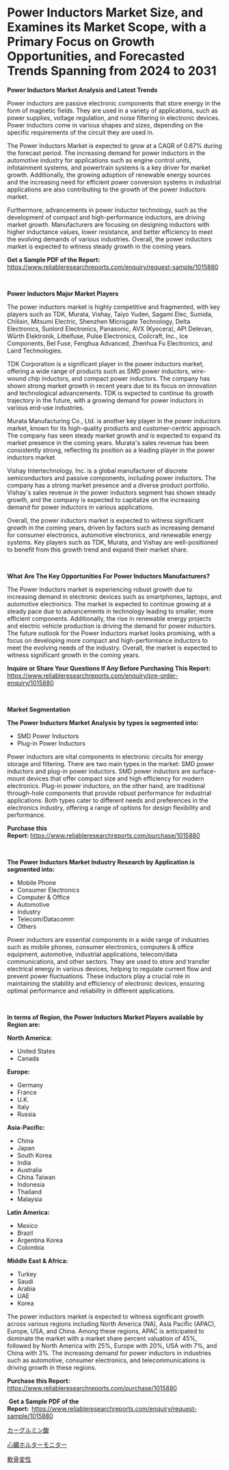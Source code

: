 <p><h1>Power Inductors Market Size, and Examines its Market Scope, with a Primary Focus on Growth Opportunities, and Forecasted Trends Spanning from 2024 to 2031</h1></p><p><strong>Power Inductors Market Analysis and Latest Trends</strong></p>
<p><p>Power inductors are passive electronic components that store energy in the form of magnetic fields. They are used in a variety of applications, such as power supplies, voltage regulation, and noise filtering in electronic devices. Power inductors come in various shapes and sizes, depending on the specific requirements of the circuit they are used in.</p><p>The Power Inductors Market is expected to grow at a CAGR of 0.67% during the forecast period. The increasing demand for power inductors in the automotive industry for applications such as engine control units, infotainment systems, and powertrain systems is a key driver for market growth. Additionally, the growing adoption of renewable energy sources and the increasing need for efficient power conversion systems in industrial applications are also contributing to the growth of the power inductors market.</p><p>Furthermore, advancements in power inductor technology, such as the development of compact and high-performance inductors, are driving market growth. Manufacturers are focusing on designing inductors with higher inductance values, lower resistance, and better efficiency to meet the evolving demands of various industries. Overall, the power inductors market is expected to witness steady growth in the coming years.</p></p>
<p><strong>Get a Sample PDF of the Report:&nbsp;</strong> <a href="https://www.reliableresearchreports.com/enquiry/request-sample/1015880">https://www.reliableresearchreports.com/enquiry/request-sample/1015880</a></p>
<p>&nbsp;</p>
<p><strong>Power Inductors Major Market Players</strong></p>
<p><p>The power inductors market is highly competitive and fragmented, with key players such as TDK, Murata, Vishay, Taiyo Yuden, Sagami Elec, Sumida, Chilisin, Mitsumi Electric, Shenzhen Microgate Technology, Delta Electronics, Sunlord Electronics, Panasonic, AVX (Kyocera), API Delevan, Würth Elektronik, Littelfuse, Pulse Electronics, Coilcraft, Inc., Ice Components, Bel Fuse, Fenghua Advanced, Zhenhua Fu Electronics, and Laird Technologies.</p><p>TDK Corporation is a significant player in the power inductors market, offering a wide range of products such as SMD power inductors, wire-wound chip inductors, and compact power inductors. The company has shown strong market growth in recent years due to its focus on innovation and technological advancements. TDK is expected to continue its growth trajectory in the future, with a growing demand for power inductors in various end-use industries.</p><p>Murata Manufacturing Co., Ltd. is another key player in the power inductors market, known for its high-quality products and customer-centric approach. The company has seen steady market growth and is expected to expand its market presence in the coming years. Murata's sales revenue has been consistently strong, reflecting its position as a leading player in the power inductors market.</p><p>Vishay Intertechnology, Inc. is a global manufacturer of discrete semiconductors and passive components, including power inductors. The company has a strong market presence and a diverse product portfolio. Vishay's sales revenue in the power inductors segment has shown steady growth, and the company is expected to capitalize on the increasing demand for power inductors in various applications.</p><p>Overall, the power inductors market is expected to witness significant growth in the coming years, driven by factors such as increasing demand for consumer electronics, automotive electronics, and renewable energy systems. Key players such as TDK, Murata, and Vishay are well-positioned to benefit from this growth trend and expand their market share.</p></p>
<p>&nbsp;</p>
<p><strong>What Are The Key Opportunities For Power Inductors Manufacturers?</strong></p>
<p><p>The Power Inductors market is experiencing robust growth due to increasing demand in electronic devices such as smartphones, laptops, and automotive electronics. The market is expected to continue growing at a steady pace due to advancements in technology leading to smaller, more efficient components. Additionally, the rise in renewable energy projects and electric vehicle production is driving the demand for power inductors. The future outlook for the Power Inductors market looks promising, with a focus on developing more compact and high-performance inductors to meet the evolving needs of the industry. Overall, the market is expected to witness significant growth in the coming years.</p></p>
<p><strong>Inquire or Share Your Questions If Any Before Purchasing This Report:</strong> <a href="https://www.reliableresearchreports.com/enquiry/pre-order-enquiry/1015880">https://www.reliableresearchreports.com/enquiry/pre-order-enquiry/1015880</a></p>
<p>&nbsp;</p>
<p><strong>Market Segmentation</strong></p>
<p><strong>The Power Inductors Market Analysis by types is segmented into:</strong></p>
<p><ul><li>SMD Power Inductors</li><li>Plug-in Power Inductors</li></ul></p>
<p><p>Power inductors are vital components in electronic circuits for energy storage and filtering. There are two main types in the market: SMD power inductors and plug-in power inductors. SMD power inductors are surface-mount devices that offer compact size and high efficiency for modern electronics. Plug-in power inductors, on the other hand, are traditional through-hole components that provide robust performance for industrial applications. Both types cater to different needs and preferences in the electronics industry, offering a range of options for design flexibility and performance.</p></p>
<p><strong>Purchase this Report:&nbsp;</strong><a href="https://www.reliableresearchreports.com/purchase/1015880">https://www.reliableresearchreports.com/purchase/1015880</a></p>
<p>&nbsp;</p>
<p><strong>The Power Inductors Market Industry Research by Application is segmented into:</strong></p>
<p><ul><li>Mobile Phone</li><li>Consumer Electronics</li><li>Computer & Office</li><li>Automotive</li><li>Industry</li><li>Telecom/Datacomm</li><li>Others</li></ul></p>
<p><p>Power inductors are essential components in a wide range of industries such as mobile phones, consumer electronics, computers & office equipment, automotive, industrial applications, telecom/data communications, and other sectors. They are used to store and transfer electrical energy in various devices, helping to regulate current flow and prevent power fluctuations. These inductors play a crucial role in maintaining the stability and efficiency of electronic devices, ensuring optimal performance and reliability in different applications.</p></p>
<p>&nbsp;</p>
<p><strong>In terms of Region, the Power Inductors Market Players available by Region are:</strong></p>
<p>
    <p> <strong> North America: </strong>
        <ul>
            <li>United States</li>
            <li>Canada</li>
        </ul>
        </p> 
    <p> <strong> Europe: </strong>
        <ul>
            <li>Germany</li>
            <li>France</li>
            <li>U.K.</li>
            <li>Italy</li>
            <li>Russia</li>
        </ul>
        </p> 
    <p> <strong> Asia-Pacific: </strong>
        <ul>
            <li>China</li>
            <li>Japan</li>
            <li>South Korea</li>
            <li>India</li>
            <li>Australia</li>
            <li>China Taiwan</li>
            <li>Indonesia</li>
            <li>Thailand</li>
            <li>Malaysia</li>
        </ul>
        </p> 
    <p> <strong> Latin America: </strong>
        <ul>
            <li>Mexico</li>
            <li>Brazil</li>
            <li>Argentina Korea</li>
            <li>Colombia</li>
        </ul>
        </p> 
    <p> <strong> Middle East & Africa: </strong>
        <ul>
            <li>Turkey</li>
            <li>Saudi</li>
            <li>Arabia</li>
            <li>UAE</li>
            <li>Korea</li>
        </ul>
    </p>
    </p>
<p><p>The power inductors market is expected to witness significant growth across various regions including North America (NA), Asia Pacific (APAC), Europe, USA, and China. Among these regions, APAC is anticipated to dominate the market with a market share percent valuation of 45%, followed by North America with 25%, Europe with 20%, USA with 7%, and China with 3%. The increasing demand for power inductors in industries such as automotive, consumer electronics, and telecommunications is driving growth in these regions.</p></p>
<p><strong>Purchase this Report: </strong><a href="https://www.reliableresearchreports.com/purchase/1015880">https://www.reliableresearchreports.com/purchase/1015880</a></p>
<p>&nbsp;<strong>Get a Sample PDF of the Report:&nbsp;&nbsp;</strong><a href="https://www.reliableresearchreports.com/enquiry/request-sample/1015880">https://www.reliableresearchreports.com/enquiry/request-sample/1015880</a></p>
<p><strong></strong></p>
<p><p><a href="https://github.com/SantosDicki04/Market-Research-Report-List-1/blob/main/94311198302.md">カーグルミン酸</a></p><p><a href="https://github.com/moulafa/Market-Research-Report-List-1/blob/main/97570318301.md">心臓ホルターモニター</a></p><p><a href="https://github.com/nxboeu02965442/Market-Research-Report-List-1/blob/main/44630408303.md">軟骨変性</a></p></p>